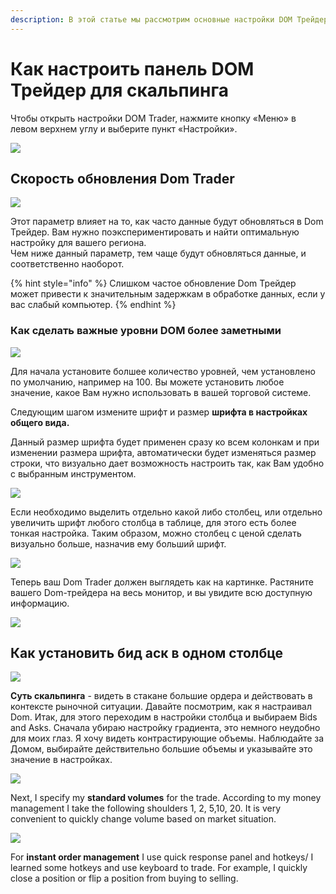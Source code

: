 ```yaml
---
description: В этой статье мы рассмотрим основные настройки DOM Трейдер  для скальпинга.
---
```


# Как настроить панель DOM Трейдер для скальпинга

Чтобы открыть настройки DOM Trader, нажмите кнопку «Меню» в левом верхнем углу и выберите пункт «Настройки».

![](../../.gitbook/assets/nastroiki-paneli-treider.png)

## Скорость обновления Dom Trader

![](../../.gitbook/assets/skorost-dum-treider.png)

Этот параметр влияет на то, как часто данные будут обновляться в Dom Трейдер. Вам нужно поэкспериментировать и найти оптимальную настройку для вашего региона.  
Чем ниже данный параметр, тем чаще будут обновляться данные, и соответственно наоборот.

{% hint style="info" %}
Слишком частое обновление Dom Трейдер может привести к значительным задержкам в обработке данных, если у вас слабый компьютер.
{% endhint %}

### Как сделать важные уровни DOM более заметными <a id="how-to-make-more-visible-dom-levels"></a>

![](../../.gitbook/assets/glubina-stakana-treider.gif)

Для начала установите болшее количество уровней, чем установлено по умолчанию, например на 100. Вы можете установить любое значение, какое Вам нужно использовать в вашей торговой системе.  
  
Следующим шагом измените шрифт и размер **шрифта в настройках общего вида.** 

Данный размер шрифта будет применен сразу ко всем колонкам и при изменении размера шрифта, автоматически будет изменяться размер строки, что визуально дает возможность настроить так, как Вам удобно с выбранным инструментом.

![](../../.gitbook/assets/razmer-stroki-i-shrifta.gif)

Если необходимо выделить отдельно какой либо столбец, или отдельно увеличить шрифт любого столбца в таблице, для этого есть более тонкая настройка. Таким образом,  можно столбец с ценой сделать визуально больше, назначив ему больший шрифт.

![](../../.gitbook/assets/izmenit-shrif-otdelnykh-kolonok.png)

Теперь ваш Dom Trader должен выглядеть как на картинке. Растяните вашего Dom-трейдера на весь монитор, и вы увидите всю доступную информацию.

![](../../.gitbook/assets/stakan-dum.png)

## Как установить бид аск в одном столбце



![](../../.gitbook/assets/image%20%28211%29.png)

**Суть скальпинга** - видеть в стакане большие ордера и действовать в контексте рыночной ситуации. Давайте посмотрим, как я настраивал Dom. Итак, для этого переходим в настройки столбца и выбираем Bids and Asks. Сначала убираю настройку градиента, это немного неудобно для моих глаз. Я хочу видеть контрастирующие объемы. Наблюдайте за Домом, выбирайте действительно большие объемы и указывайте это значение в настройках.

![](../../.gitbook/assets/image%20%28212%29.png)

Next, I specify my **standard volumes** for the trade. According to my money management I take the following shoulders 1, 2, 5,10, 20. It is very convenient to quickly change volume based on market situation.

![](../../.gitbook/assets/image%20%28213%29.png)

For **instant order management** I use quick response panel and hotkeys/ I learned some hotkeys and use keyboard to trade. For example, I quickly close a position or flip a position from buying to selling.

